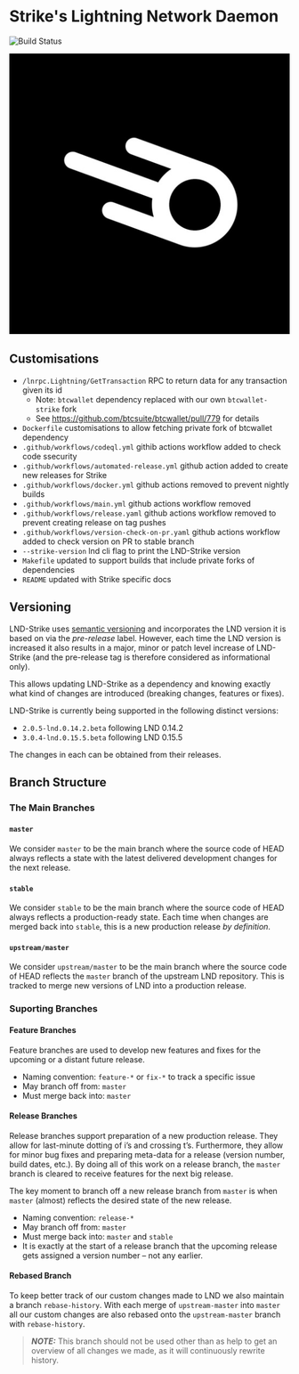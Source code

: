 # Strike's Lightning Network Daemon

![Build Status](https://github.com/LN-Zap/lnd-strike/actions/workflows/main.yml/badge.svg)

![Logo](logo.png)

## Customisations

- `/lnrpc.Lightning/GetTransaction` RPC to return data for any transaction given its id
  - Note: `btcwallet` dependency replaced with our own `btcwallet-strike` fork
  - See https://github.com/btcsuite/btcwallet/pull/779 for details
- `Dockerfile` customisations to allow fetching private fork of btcwallet dependency
- `.github/workflows/codeql.yml` githib actions workflow added to check code ssecurity
- `.github/workflows/automated-release.yml` github action added to create new releases for Strike
- `.github/workflows/docker.yml` github actions removed to prevent nightly builds
- `.github/workflows/main.yml` github actions workflow removed
- `.github/workflows/release.yaml` github actions workflow removed to prevent creating release on tag pushes
- `.github/workflows/version-check-on-pr.yaml` github actions workflow added to check version on PR to stable branch
- `--strike-version` lnd cli flag to print the LND-Strike version
- `Makefile` updated to support builds that include private forks of dependencies
- `README` updated with Strike specific docs

## Versioning

LND-Strike uses [semantic versioning](https://semver.org/) and incorporates the LND version it is based on via the _pre-release_ label. However, each time the LND version is increased it also results in a major, minor or patch level increase of LND-Strike (and the pre-release tag is therefore considered as informational only).

This allows updating LND-Strike as a dependency and knowing exactly what kind of changes are introduced (breaking changes, features or fixes).

LND-Strike is currently being supported in the following distinct versions:

 * `2.0.5-lnd.0.14.2.beta` following LND 0.14.2
 * `3.0.4-lnd.0.15.5.beta` following LND 0.15.5

The changes in each can be obtained from their releases.

## Branch Structure

### The Main Branches

#### `master`

We consider `master` to be the main branch where the source code of HEAD always reflects a state with the latest delivered development changes for the next release.

#### `stable`

We consider `stable` to be the main branch where the source code of HEAD always reflects a production-ready state. Each time when changes are merged back into `stable`, this is a new production release _by definition_.

#### `upstream/master`

We consider `upstream/master` to be the main branch where the source code of HEAD reflects the `master` branch of the upstream LND repository. This is tracked to merge new versions of LND into a production release.

### Suporting Branches

#### Feature Branches

Feature branches are used to develop new features and fixes for the upcoming or a distant future release.

* Naming convention: `feature-*` or `fix-*` to track a specific issue
* May branch off from: `master`
* Must merge back into: `master`

#### Release Branches

Release branches support preparation of a new production release. They allow for last-minute dotting of i’s and crossing t’s. Furthermore, they allow for minor bug fixes and preparing meta-data for a release (version number, build dates, etc.). By doing all of this work on a release branch, the `master` branch is cleared to receive features for the next big release.

The key moment to branch off a new release branch from `master` is when `master` (almost) reflects the desired state of the new release.

* Naming convention: `release-*`
* May branch off from: `master`
* Must merge back into: `master` and `stable`
* It is exactly at the start of a release branch that the upcoming release gets assigned a version number &ndash; not any earlier.

#### Rebased Branch

To keep better track of our custom changes made to LND we also maintain a branch `rebase-history`. With each merge of `upstream-master` into `master` all our custom changes are also rebased onto the `upstream-master` branch with `rebase-history`.

> **_NOTE:_** This branch should not be used other than as help to get an overview of all changes we made, as it will continuously rewrite history.
